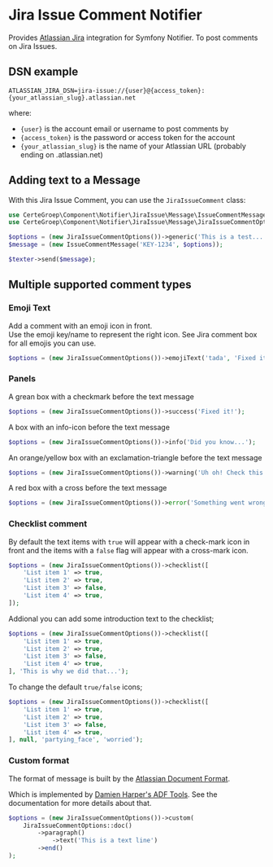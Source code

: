 # Jira Issue Comment Notifier

Provides [Atlassian Jira](https://www.atlassian.com/software/jira) integration
for Symfony Notifier. To post comments on Jira Issues.

## DSN example

```
ATLASSIAN_JIRA_DSN=jira-issue://{user}@{access_token}:{your_atlassian_slug}.atlassian.net
```

where:
 - `{user}` is the account email or username to post comments by
 - `{access_token}` is the password or access token for the account
 - `{your_atlassian_slug}` is the name of your Atlassian URL (probably ending on .atlassian.net)

## Adding text to a Message

With this Jira Issue Comment, you can use the `JiraIssueComment` class:

```php
use CerteGroep\Component\Notifier\JiraIssue\Message\IssueCommentMessage;
use CerteGroep\Component\Notifier\JiraIssue\Message\JiraIssueCommentOptions;

$options = (new JiraIssueCommentOptions())->generic('This is a test...');
$message = (new IssueCommentMessage('KEY-1234', $options));

$texter->send($message);
```

## Multiple supported comment types

### Emoji Text

Add a comment with an emoji icon in front.  
Use the emoji key/name to represent the right icon. See Jira comment box for all emojis you can use.

```php
$options = (new JiraIssueCommentOptions())->emojiText('tada', 'Fixed it!');
```

### Panels

A grean box with a checkmark before the text message

```php
$options = (new JiraIssueCommentOptions())->success('Fixed it!');
```

A box with an info-icon before the text message

```php
$options = (new JiraIssueCommentOptions())->info('Did you know...');
```

An orange/yellow box with an exclamation-triangle before the text message

```php
$options = (new JiraIssueCommentOptions())->warning('Uh oh! Check this out...');
```

A red box with a cross before the text message

```php
$options = (new JiraIssueCommentOptions())->error('Something went wrong');
```

### Checklist comment

By default the text items with `true` will appear with a check-mark icon in front and the items with a `false` flag will appear
with a cross-mark icon.

```php
$options = (new JiraIssueCommentOptions())->checklist([
    'List item 1' => true,
    'List item 2' => true,
    'List item 3' => false,
    'List item 4' => true,
]);
```

Addional you can add some introduction text to the checklist;

```php
$options = (new JiraIssueCommentOptions())->checklist([
    'List item 1' => true,
    'List item 2' => true,
    'List item 3' => false,
    'List item 4' => true,
], 'This is why we did that...');
```

To change the default `true/false` icons;

```php
$options = (new JiraIssueCommentOptions())->checklist([
    'List item 1' => true,
    'List item 2' => true,
    'List item 3' => false,
    'List item 4' => true,
], null, 'partying_face', 'worried');
```

### Custom format

The format of message is built by the [Atlassian Document Format](https://developer.atlassian.com/cloud/jira/platform/apis/document/structure/).

Which is implemented by [Damien Harper's ADF Tools](https://github.com/DamienHarper/adf-tools/blob/main/doc/index.md). See the documentation for more details about that.

```php
$options = (new JiraIssueCommentOptions())->custom(
    JiraIssueCommentOptions::doc()
        ->paragraph()
            ->text('This is a text line')
        ->end()
);
```